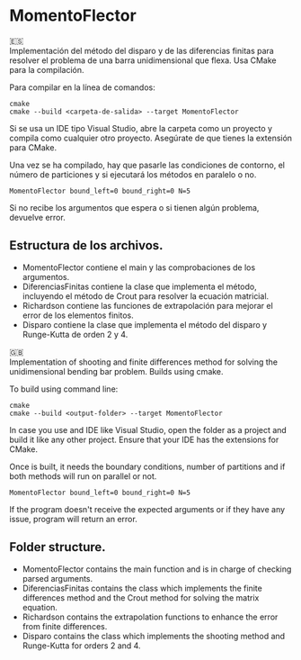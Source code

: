 # MomentoFlector

:es: \
Implementación del método del disparo y de las diferencias finitas para resolver el problema de una barra unidimensional que flexa. Usa CMake para la compilación.

Para compilar en la línea de comandos:

`cmake` \
`cmake --build <carpeta-de-salida> --target MomentoFlector`

Si se usa un IDE tipo Visual Studio, abre la carpeta como un proyecto y compila como cualquier otro proyecto. Asegúrate de que tienes la extensión para CMake.

Una vez se ha compilado, hay que pasarle las condiciones de contorno, el número de particiones y si ejecutará los métodos en paralelo o no.

`MomentoFlector bound_left=0 bound_right=0 N=5`

Si no recibe los argumentos que espera o si tienen algún problema, devuelve error.

## Estructura de los archivos.
- MomentoFlector contiene el main y las comprobaciones de los argumentos.
- DiferenciasFinitas contiene la clase que implementa el método, incluyendo el método de Crout para resolver la ecuación matricial.
- Richardson contiene las funciones de extrapolación para mejorar el error de los elementos finitos.
- Disparo contiene la clase que implementa el método del disparo y Runge-Kutta de orden 2 y 4.

:uk: \
Implementation of shooting and finite differences method for solving the unidimensional bending bar problem. Builds using cmake.

To build using command line:

`cmake` \
`cmake --build <output-folder> --target MomentoFlector`

In case you use and IDE like Visual Studio, open the folder as a project and build it like any other project. Ensure that your IDE has the extensions for CMake.

Once is built, it needs the boundary conditions, number of partitions and if both methods will run on parallel or not.

`MomentoFlector bound_left=0 bound_right=0 N=5`

If the program doesn't receive the expected arguments or if they have any issue, program will return an error.

## Folder structure.
- MomentoFlector contains the main function and is in charge of checking parsed arguments.
- DiferenciasFinitas contains the class which implements the finite differences method and the Crout method for solving the matrix equation.
- Richardson contains the extrapolation functions to enhance the error from finite differences.
- Disparo contains the class which implements the shooting method and Runge-Kutta for orders 2 and 4.